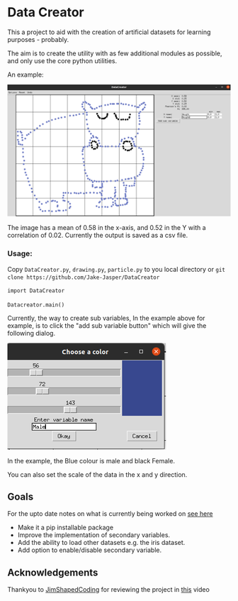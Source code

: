 # Data Creator

This a project to aid with the creation of artificial datasets for learning purposes - probably.

The aim is to create the utility with as few additional modules as possible, and only use the core python utilities.

An example:

![image](Hippoplotamus.jpg)

The image has a mean of 0.58 in the x-axis, and 0.52 in the Y with a correlation of 0.02. Currently the output is saved as a csv file.

### Usage:

Copy ```DataCreator.py```, ```drawing.py```, ```particle.py``` to you local directory or ```git clone https://github.com/Jake-Jasper/DataCreator```
```
import DataCreator

Datacreator.main()
```

Currently, the way to create sub variables, In the example above for example, is to click the "add sub variable button" which will give the following dialog.

![image](Add_sub_var.jpg)

In the example, the Blue colour is male and black Female.

You can also set the scale of the data in the x and y direction.


## Goals
For the upto date notes on what is currently being worked on [see here](https://github.com/Jake-Jasper/DataCreator/projects/1) 

- Make it a pip installable package
- Improve the implementation of secondary variables.
- Add the ability to load other datasets e.g. the iris dataset.
- Add option to enable/disable secondary variable. 

## Acknowledgements

Thankyou to [JimShapedCoding](https://www.youtube.com/channel/UCU8d7rcShA7MGuDyYH1aWGg) for reviewing the project in [this](https://www.youtube.com/watch?v=iywqBdTTAfM) video
